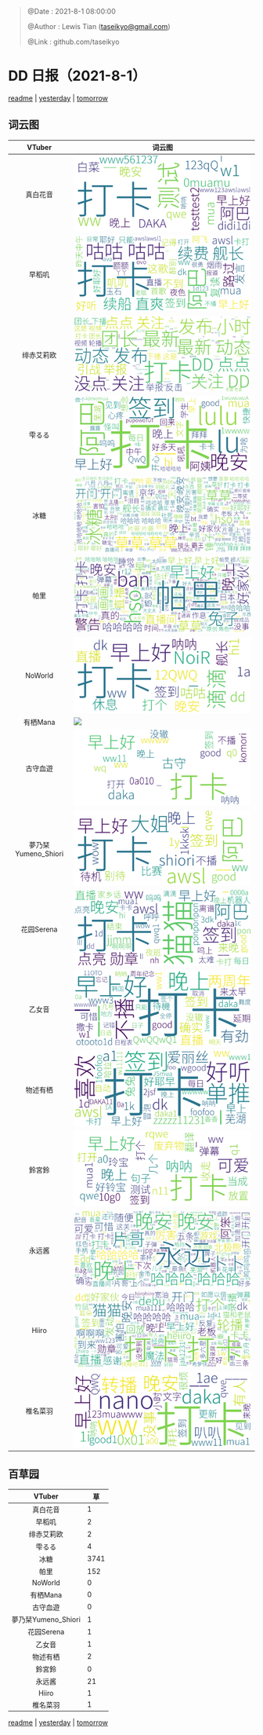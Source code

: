 > @Date    : 2021-8-1 08:00:00
>
> @Author  : Lewis Tian (taseikyo@gmail.com)
>
> @Link    : github.com/taseikyo

# DD 日报（2021-8-1）

[readme](../README.md) | [yesterday](2021-7-31.md) | [tomorrow](2021-8-2.md)

## 词云图

|VTuber|词云图|
|:-:|-|
|真白花音|![](../../images/daily/21402309_2021-8-1_purge_wordcloud.png)|
|早稻叽|![](../../images/daily/41682_2021-8-1_purge_wordcloud.png)|
|绯赤艾莉欧|![](../../images/daily/21396545_2021-8-1_purge_wordcloud.png)|
|雫るる|![](../../images/daily/21013446_2021-8-1_purge_wordcloud.png)|
|冰糖|![](../../images/daily/876396_2021-8-1_purge_wordcloud.png)|
|帕里|![](../../images/daily/4895312_2021-8-1_purge_wordcloud.png)|
|NoWorld|![](../../images/daily/21448649_2021-8-1_purge_wordcloud.png)|
|有栖Mana|![](../../images/daily/6542258_2021-8-1_purge_wordcloud.png)|
|古守血遊|![](../../images/daily/8725120_2021-8-1_purge_wordcloud.png)|
|夢乃栞Yumeno_Shiori|![](../../images/daily/14052636_2021-8-1_purge_wordcloud.png)|
|花园Serena|![](../../images/daily/14327465_2021-8-1_purge_wordcloud.png)|
|乙女音|![](../../images/daily/21320551_2021-8-1_purge_wordcloud.png)|
|物述有栖|![](../../images/daily/21449083_2021-8-1_purge_wordcloud.png)|
|鈴宮鈴|![](../../images/daily/21685677_2021-8-1_purge_wordcloud.png)|
|永远酱|![](../../images/daily/21701071_2021-8-1_purge_wordcloud.png)|
|Hiiro|![](../../images/daily/21919321_2021-8-1_purge_wordcloud.png)|
|椎名菜羽|![](../../images/daily/22347054_2021-8-1_purge_wordcloud.png)|

## 百草园

|VTuber|草|
|:-:|-|
|真白花音|1|
|早稻叽|2|
|绯赤艾莉欧|2|
|雫るる|4|
|冰糖|3741|
|帕里|152|
|NoWorld|0|
|有栖Mana|0|
|古守血遊|0|
|夢乃栞Yumeno_Shiori|1|
|花园Serena|1|
|乙女音|1|
|物述有栖|2|
|鈴宮鈴|0|
|永远酱|21|
|Hiiro|1|
|椎名菜羽|1|

[readme](../README.md) | [yesterday](2021-7-31.md) | [tomorrow](2021-8-2.md)
